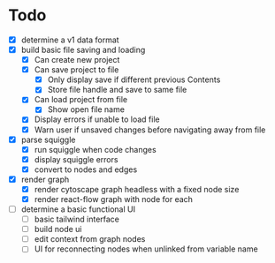 # Todo

- [x] determine a v1 data format
- [x] build basic file saving and loading
  - [x] Can create new project
  - [x] Can save project to file
    - [x] Only display save if different previous Contents
    - [x] Store file handle and save to same file
  - [x] Can load project from file
    - [x] Show open file name
  - [x] Display errors if unable to load file
  - [x] Warn user if unsaved changes before navigating away from file
- [x] parse squiggle
  - [x] run squiggle when code changes
  - [x] display squiggle errors
  - [x] convert to nodes and edges
- [x] render graph
  - [x] render cytoscape graph headless with a fixed node size
  - [x] render react-flow graph with node for each
- [ ] determine a basic functional UI
  - [ ] basic tailwind interface
  - [ ] build node ui
  - [ ] edit context from graph nodes
  - [ ] UI for reconnecting nodes when unlinked from variable name

